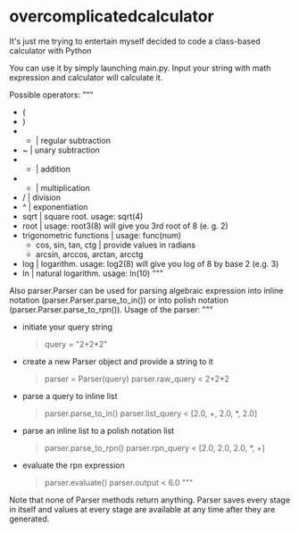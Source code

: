 # overcomplicatedcalculator
It's just me trying to entertain myself decided to code a class-based calculator with Python


You can use it by simply launching main.py.
Input your string with math expression and calculator will calculate it.

Possible operators:
"""
- (
- )
- - | regular subtraction
- ~ | unary subtraction
- + | addition
- * | multiplication
- / | division
- ^ | exponentiation
- sqrt | square root. usage: sqrt(4)
- root | usage: root3(8) will give you 3rd root of 8 (e. g. 2)
- trigonometric functions | usage: func(num)
  + cos, sin, tan, ctg | provide values in radians
  + arcsin, arccos, arctan, arcctg
- log | logarithm. usage: log2(8) will give you log of 8 by base 2 (e.g. 3)
- ln | natural logarithm. usage: ln(10)
"""


Also parser.Parser can be used for parsing algebraic expression into inline notation (parser.Parser.parse_to_in()) or into polish notation (parser.Parser.parse_to_rpn()).
Usage of the parser:
"""
- initiate your query string
  > query = "2+2*2"
- create a new Parser object and provide a string to it
  > parser = Parser(query)
  > parser.raw_query
  < 2+2*2
- parse a query to inline list
  > parser.parse_to_in()
  > parser.list_query
  < [2.0, +, 2.0, *, 2.0]
- parse an inline list to a polish notation list
  > parser.parse_to_rpn()
  > parser.rpn_query
  < [2.0, 2.0, 2.0, *, +]
- evaluate the rpn expression
  > parser.evaluate()
  > parser.output
  < 6.0
"""

Note that none of Parser methods return anything. Parser saves every stage in itself and values at every stage are available at any time after they are generated.

